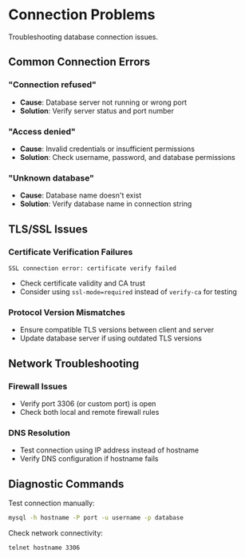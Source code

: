 # Connection Problems

Troubleshooting database connection issues.

## Common Connection Errors

### "Connection refused"

- **Cause**: Database server not running or wrong port
- **Solution**: Verify server status and port number

### "Access denied"

- **Cause**: Invalid credentials or insufficient permissions
- **Solution**: Check username, password, and database permissions

### "Unknown database"

- **Cause**: Database name doesn't exist
- **Solution**: Verify database name in connection string

## TLS/SSL Issues

### Certificate Verification Failures

```
SSL connection error: certificate verify failed
```

- Check certificate validity and CA trust
- Consider using `ssl-mode=required` instead of `verify-ca` for testing

### Protocol Version Mismatches

- Ensure compatible TLS versions between client and server
- Update database server if using outdated TLS versions

## Network Troubleshooting

### Firewall Issues

- Verify port 3306 (or custom port) is open
- Check both local and remote firewall rules

### DNS Resolution

- Test connection using IP address instead of hostname
- Verify DNS configuration if hostname fails

## Diagnostic Commands

Test connection manually:

```bash
mysql -h hostname -P port -u username -p database
```

Check network connectivity:

```bash
telnet hostname 3306
```
